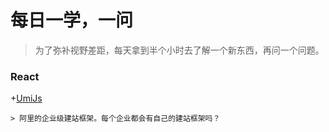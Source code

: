# 每日一学，一问

> 为了弥补视野差距，每天拿到半个小时去了解一个新东西，再问一个问题。

### React

+[UmiJs]('https://umijs.org/zh-CN/docs)

    > 阿里的企业级建站框架。每个企业都会有自己的建站框架吗？

